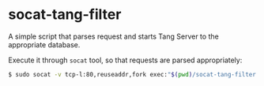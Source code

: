 # socat-tang-filter
A simple script that parses request and starts Tang Server to the appropriate database.

Execute it through `socat` tool, so that requests are parsed appropriately:

```bash
$ sudo socat -v tcp-l:80,reuseaddr,fork exec:"$(pwd)/socat-tang-filter.sh"
```
